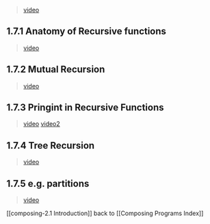 > [video](https://www.youtube.com/embed/B2_8t2jyvX0?rel=0&showinfo=0&enablejsapi=1)

## 1.7.1 Anatomy of Recursive functions
>[video](https://www.youtube.com/embed/8G7a8ANMwzQ?rel=0&showinfo=0&enablejsapi=1)

## 1.7.2 Mutual Recursion
>[video](https://www.youtube.com/embed/IhY2cNaFktw?rel=0&showinfo=0&enablejsapi=1)

## 1.7.3 Pringint in Recursive Functions

>[video](https://www.youtube.com/embed/VYYkJ1OLXBw?rel=0&showinfo=0&enablejsapi=1)
>[video2](https://www.youtube.com/embed/uK3KrG8qxPg?rel=0&showinfo=0&enablejsapi=1)

## 1.7.4 Tree Recursion
>[video](https://www.youtube.com/embed/ls0GsJyLVLw?rel=0&showinfo=0&enablejsapi=1)

## 1.7.5 e.g. partitions
>[video](https://www.youtube.com/embed/DvgT4dnSMVM?rel=0&showinfo=0&enablejsapi=1)

[[composing-2.1 Introduction]]
back to [[Composing Programs Index]]
